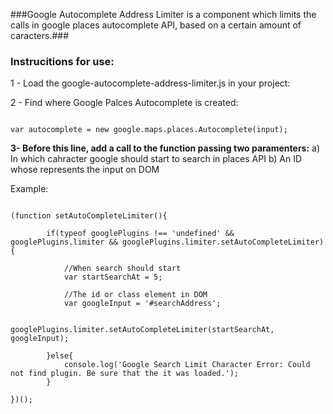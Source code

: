 ###Google Autocomplete Address Limiter is a component which limits the calls in google places autocomplete API, based on a certain amount of caracters.###
 

### Instrucitions for use: ###

1 - Load the google-autocomplete-address-limiter.js in your project:
 
2 - Find where Google Palces Autocomplete is created:

```

var autocomplete = new google.maps.places.Autocomplete(input);
```

 
**3- Before this line, add a call to the function passing two paramenters:**
   a) In which cahracter google should start to search in places API
   b) An ID whose represents the input on DOM
 
Example:

```

(function setAutoCompleteLimiter(){
 
        if(typeof googlePlugins !== 'undefined' && googlePlugins.limiter && googlePlugins.limiter.setAutoCompleteLimiter){
             
            //When search should start
            var startSearchAt = 5;
             
            //The id or class element in DOM
            var googleInput = '#searchAddress';
 
            googlePlugins.limiter.setAutoCompleteLimiter(startSearchAt, googleInput);
             
        }else{
            console.log('Google Search Limit Character Error: Could not find plugin. Be sure that the it was loaded.');
        }
 
})();
```
